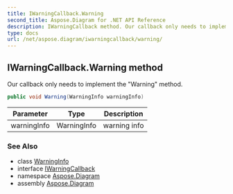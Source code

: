 ```yaml
---
title: IWarningCallback.Warning
second_title: Aspose.Diagram for .NET API Reference
description: IWarningCallback method. Our callback only needs to implement the Warning method
type: docs
url: /net/aspose.diagram/iwarningcallback/warning/
---
```

## IWarningCallback.Warning method

Our callback only needs to implement the "Warning" method.

```csharp
public void Warning(WarningInfo warningInfo)
```

| Parameter | Type | Description |
| --- | --- | --- |
| warningInfo | WarningInfo | warning info |

### See Also

* class [WarningInfo](../../warninginfo/)
* interface [IWarningCallback](../)
* namespace [Aspose.Diagram](../../iwarningcallback/)
* assembly [Aspose.Diagram](../../../)


